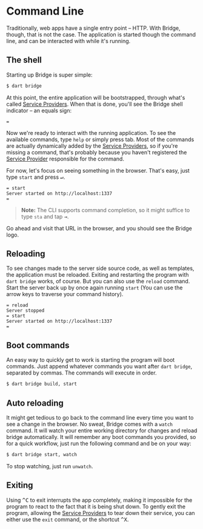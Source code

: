 # Command Line
<p class='lead'>
Traditionally, web apps have a single entry point – HTTP. With Bridge, though, that is not the case. The application is
started though the command line, and can be interacted with while it's running.
</p>

## The shell
Starting up Bridge is super simple:
```bash
$ dart bridge
```

At this point, the entire application will be bootstrapped, through what's called 
[Service Providers](#/core/service-providers). When that is done, you'll see the Bridge shell indicator – an equals sign:

```bridge
= 
```

Now we're ready to interact with the running application. To see the available commands, type `help` or simply press
tab. Most of the commands are actually dynamically added by the [Service Providers](#/core/service-providers), so if
you're missing a command, that's probably because you haven't registered the
[Service Provider](#/core/service-providers) responsible for the command.

For now, let's focus on seeing something in the browser. That's easy, just type `start` and press <kbd>↵</kbd>.

```bridge
= start
Server started on http://localhost:1337
= 
```

> **Note:** The CLI supports command completion, so it might suffice to type `sta` and tap <kbd>⇥</kbd>.

Go ahead and visit that URL in the browser, and you should see the Bridge logo.

## Reloading
To see changes made to the server side source code, as well as templates, the application must be reloaded. Exiting and
restarting the program with `dart bridge` works, of course. But you can also use the `reload` command. Start the server
back up by once again running `start` (You can use the arrow keys to traverse your command history).

```bridge
= reload
Server stopped
= start
Server started on http://localhost:1337
= 
```

## Boot commands
An easy way to quickly get to work is starting the program will boot commands. Just append whatever commands you want
after `dart bridge`, separated by commas. The commands will execute in order.

```bash
$ dart bridge build, start
```

## Auto reloading
It might get tedious to go back to the command line every time you want to see a change in the browser. No sweat, Bridge
comes with a `watch` command. It will watch your entire working directory for changes and reload bridge automatically.
It will remember any boot commands you provided, so for a quick workflow, just run the following command and be on
your way:

```bash
$ dart bridge start, watch
```

To stop watching, just run `unwatch`.

## Exiting
Using <kbd>^C</kbd> to exit interrupts the app completely, making it impossible for the program to react to the fact
that it is being shut down. To gently exit the program, allowing the [Service Providers](#/core/service-providers) to
tear down their service, you can either use the `exit` command, or the shortcut <kbd>^X</kbd>.
